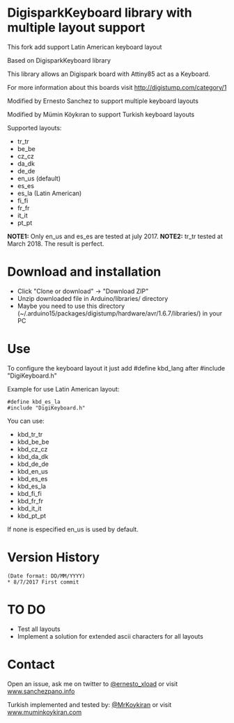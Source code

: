 DigisparkKeyboard library with multiple layout support
======================================================

This fork add support Latin American keyboard layout

Based on DigisparkKeyboard library

This library allows an Digispark board with Attiny85 act as a Keyboard.

For more information about this boards visit http://digistump.com/category/1

Modified by Ernesto Sanchez to support multiple keyboard layouts

Modified by Mümin Köykıran to support Turkish keyboard layouts

Supported layouts:
* tr_tr
* be_be
* cz_cz
* da_dk
* de_de
* en_us (default)
* es_es
* es_la (Latin American)
* fi_fi
* fr_fr
* it_it
* pt_pt

__NOTE1:__ Only en_us and es_es are tested at july 2017.
__NOTE2:__ tr_tr tested at March 2018. The result is perfect.

Download and installation
=========================
- Click "Clone or download" -> "Download ZIP"
- Unzip downloaded file in Arduino/libraries/ directory
- Maybe you need to use this directory (~/.arduino15/packages/digistump/hardware/avr/1.6.7/libraries/) in your PC

Use
===
To configure the keyboard layout it just add #define kbd_lang after #include "DigiKeyboard.h"

Example for use Latin American layout:
```
#define kbd_es_la
#include "DigiKeyboard.h"
```

You can use:
* kbd_tr_tr
* kbd_be_be
* kbd_cz_cz
* kbd_da_dk
* kbd_de_de
* kbd_en_us
* kbd_es_es
* kbd_es_la
* kbd_fi_fi
* kbd_fr_fr
* kbd_it_it
* kbd_pt_pt

If none is especified en_us is used by default.

Version History
===============
```
(Date format: DD/MM/YYYY)
* 8/7/2017 First commit

```

TO DO
=====
- Test all layouts
- Implement a solution for extended ascii characters for all layouts


Contact
=======
Open an issue, ask me on twitter to [@ernesto_xload](http://www.twitter.com/ernesto_xload/) or visit www.sanchezpano.info

Turkish implemented and tested by:
[@MrKoykiran](https://twitter.com/MrKoykiran/) or visit www.muminkoykiran.com
